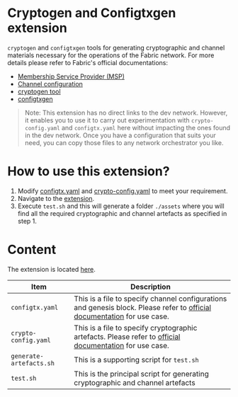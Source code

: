 # Cryptogen and Configtxgen extension

`cryptogen` and `configtxgen` tools for generating cryptographic and channel materials necessary for the operations of the Fabric network. For more details please refer to Fabric's official documentations:

* [Membership Service Provider (MSP)](https://hyperledger-fabric.readthedocs.io/en/release-1.4/msp.html)
* [Channel configuration](https://hyperledger-fabric.readthedocs.io/en/release-1.4/configtx.html)
* [cryptogen tool](https://hyperledger-fabric.readthedocs.io/en/release-1.4/commands/cryptogen.html)
* [configtxgen](https://hyperledger-fabric.readthedocs.io/en/release-1.4/commands/configtxgen.html)

> Note:
> This extension has no direct links to the dev network. However, it enables you to use it to carry out experimentation with `crypto-config.yaml` and `configtx.yaml` here without impacting the ones found in the dev network. Once you have a configuration that suits your need, you can copy those files to any network orchestrator you like.

# How to use this extension?

1. Modify [configtx.yaml](../extensions/crypto-configtx/configtx.yaml) and [crypto-config.yaml](../extensions/crypto-configtx/crypto-config.yaml) to meet your requirement.
2. Navigate to the [extension](../extensions/crypto-configtx).
3. Execute `test.sh` and this will generate a folder `./assets` where you will find all the required cryptographic and channel artefacts as specified in step 1.

# Content

The extension is located [here](../extensions/crypto-configtx).

| Item | Description |
| --- | --- |
| `configtx.yaml` | This is a file to specify channel configurations and genesis block. Please refer to [official documentation](https://hyperledger-fabric.readthedocs.io/en/release-1.4/commands/configtxgen.html?highlight=configtx.yaml) for use case. |
| `crypto-config.yaml` | This is a file to specify cryptographic artefacts. Please refer to [official documentation](https://hyperledger-fabric.readthedocs.io/en/release-1.4/msp.html#how-to-generate-msp-certificates-and-their-signing-keys) for use case. |
| `generate-artefacts.sh` | This is a supporting script for `test.sh` |
| `test.sh` | This is the principal script for generating cryptographic and channel artefacts |


